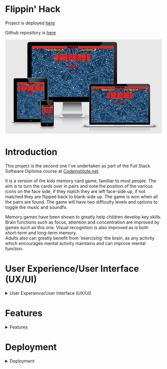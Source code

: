# **Flippin' Hack**


Project is deployed [here](https://bobshort4bobby4.github.io/Flipping-Tiles-Game-PP2/)  
  
Github repository is [here](https://github.com/bobshort4bobby4/Flipping-Tiles-Game-PP2/)    
  
    
![screen shot of am i responsive](https://github.com/bobshort4bobby4/Flipping-Tiles-Game-PP2/blob/main/assets/media/readmeimages/responsive.png)


# Introduction
This project is the second one I've undertaken as part of the Full Stack Software Diploma course at [Codeinstitute.net](https://www.CodeInstitute.net).

It is a version of the kids memory card game, familiar to most people.  The aim is to turn the cards over in pairs and 
note the position of the various icons on the face side, if they match they are  left face-side up, if not matched they
are flipped back to blank-side up.  The game is won when all the pairs are found.  The game will have two difficulty levels and options to toggle the music and soundfx.  



Memory games have been shown to greatly help children develop key skills. Brain functions such as focus, attention and concentration
are improved by games such as this one. Visual recognition is also improved as is both short-term and long-term memory.  
Adults also can greatly benefit from 'exercising' the brain, as any activity which encourages mental activity maintains and
can improve mental function.    
  
    
# User Experience/User Interface (UX/UI)

<details>
  
  <summary>User Experience/User Interface (UX/UI)</summary>
  
  ### User Stories
  
  ##### First Time Visitor Goals
  As a first time visitor I want:  
  - the rules and final aim of the game to be obvious.  
  - to be entertained and engaged with the game from the initial load.  
  - the game to function correctly and gameplay to be intuitive.  
  - to be able to play the game on various different devices.  
  
  ##### Return/frequent Visitor Goals.
  As a return/frequent visitor I want:  
  - to be able to gauge/score my performance.
  - to be able to challenge myself by increasing difficulty of the game.
  - to be able to play the game on various different devices.
  - to be able to mute music/sound effects if so desired.
  
  ##### Website's Owner Goals.
  As the developer I want:
  - to provide a fun game.
  - to provide a game to stimulate mental function.
  - to encourage continued use of the game.

  
   ### Design
  
  
  ##### Colour Scheme 
  I trialled  many different colour palettes whilst building the game and settled on a simple combination of shades of red, blue and black.
  Black is used for text colour and contrasts well with the other two primary colours.  Default Orange was used for the ink colour for the times as black
  did not shown up well against the background in the chosen font.  Lightsalmon was used for the display box in the modal screen.
  
  Red #E52521  
  
  ![Red#e52521](https://github.com/bobshort4bobby4/Flipping-Tiles-Game-PP2/blob/main/assets/media/readmeimages/red%23E52521-pp2.png)  
  
  Blue #049CD8  
  
  ![Blue#049cd8](https://github.com/bobshort4bobby4/Flipping-Tiles-Game-PP2/blob/main/assets/media/readmeimages/blue%23049CD8-pp2.png)  
  
  Black #000000  
  
  ![Black#000000](https://github.com/bobshort4bobby4/Flipping-Tiles-Game-PP2/blob/main/assets/media/readmeimages/black%23000000-pp2.png)  
  
  Light Salmon#FFa07A  
  
  ![Light Salmon#FFA07A](https://github.com/bobshort4bobby4/Flipping-Tiles-Game-PP2/blob/main/assets/media/readmeimages/lightsalmon-pp2.png)  
  
  Orange #FFA500    
  
  ![Orange#FFA500](https://github.com/bobshort4bobby4/Flipping-Tiles-Game-PP2/blob/main/assets/media/readmeimages/orange-pp2.png)  
  
  
  
  The background image is "blue maze" which was found at [Public Domain Pictures](https://www.publicdomainpictures.net/en/view-image.php?image=307680&picture=blue-maze-background)  
  
  
  ![Background image](https://github.com/bobshort4bobby4/Flipping-Tiles-Game-PP2/blob/main/assets/media/readmeimages/blue-maze-background-pp2.jpg)  
  
  ##### Typography
  I choose 'Titan One' as the font for the site. It is a big bold type that stands out from the background well and is easy to read.
    
  
  
  ![font example](https://github.com/bobshort4bobby4/Flipping-Tiles-Game-PP2/blob/main/assets/media/readmeimages/titan1-design-pp2.png)
    
  ##### Wireframes
  CTRL + Click to open in a new tab.
  
  [Mobile WireFrames](https://github.com/bobshort4bobby4/Flipping-Tiles-Game-PP2/blob/main/assets/media/readmeimages/flippin-mobilewt-pp2.pdf)  
  [Tablet WireFrames](https://github.com/bobshort4bobby4/Flipping-Tiles-Game-PP2/blob/main/assets/media/readmeimages/flippin-tabletwf-pp2.pdf)  
  [Desktop WireFrames](https://github.com/bobshort4bobby4/Flipping-Tiles-Game-PP2/blob/main/assets/media/readmeimages/flippin-desktopwf-pp2.pdf)
               
</details>  
  
  
  
 # Features

<details>
  
  <summary>Features</summary>
  
  ### Responsive  Website
  The site displays properly at a wide range of screen sizes and on landscape mode, further information on this is listed in the testing section.  
  This satisfies the user need to be able to play the game on various devices.   
    
    
  ![screenshot of iphone](https://github.com/bobshort4bobby4/Flipping-Tiles-Game-PP2/blob/main/assets/media/readmeimages/iphonelandscape-pp2.png)  
    
    
  ### Instruction Page 
  On loading there is a button in the bottom right hand of the screen (positioning depends on screen size) which the user can click to display 
  the game instructions and the game options.  This satisfies the user need to quickly understand how to play
  the game and to be easily able to toggle options.  
    
    
  ![picture of the instruction page](https://github.com/bobshort4bobby4/Flipping-Tiles-Game-PP2/blob/main/assets/media/readmeimages/instructionpage-pp2.png)  
    
    
  ### Timer
  As the game is in progress the time taken is tracked and displayed above the play area.  When the player completes the final pair the time taken 
  is displayed in the modal screen display area.  If the time is quicker than any other during that playing session the Best Time display
  is up-dated with the new best time.  This satisfies the user need to be able to gauge/score their performance.  
    
    
  ![a picture of the timer section](https://github.com/bobshort4bobby4/Flipping-Tiles-Game-PP2/blob/main/assets/media/readmeimages/timer-pp2.png)  
    
    
  ### Customisable Features
  In order to increase player enjoyment and engagement with the site, I felt it was necessary to add an option to increase difficulty.
  This is achieved by simply adding another 6 cards to be matched, from 12 to 18. This option is accessed from the slide-down screen as shown above.  
  It is possible to stop the music and/or sound effects from playing by clicking on the speaker icons, also found on the instruction page.  These features address the user need
  to be able to vary difficulty and customize gameplay. 
  
    
    
  ![a picture of the hard difficulty level](https://github.com/bobshort4bobby4/Flipping-Tiles-Game-PP2/blob/main/assets/media/readmeimages/hardlevel-pp2.png)  
    
    
  ### Modal Screen
  When the player completes all the matches a modal screen is displayed with a congratulatory message and details of the time taken and the difficulty level.  
    
    
  ![a picture of the victory screen](https://github.com/bobshort4bobby4/Flipping-Tiles-Game-PP2/blob/main/assets/media/readmeimages/modal-pp2.png)
  
  
  ### Animated Start Button
  The start button is animated whilst the game is not in play, in order to direct the user's attention to it.
  
  
  ### Possible Future Features
  I'd would like to add extra features to the game such as;
  - Progressively harder levels as the player finishes each stage, this will be achieved by adding extra cards and shortening the time the un-matched cards are left turned.
  - Different colours and icons on the face side of the cards as player progresses through the game.
  - Set up a high-scores table on localStorage so players could see their ranking.
  
  
  
  </details>  
    
# Deployment
  <details>
    
  <summary>Deployment</summary>
  
  This project was built on the Gitpod IDE using the Code Institute template found here:<br>https://github.com/Code-Institute-Org/gitpod-full-template
      
  
    
#### GitHub Pages
   
  GitHub Pages is a static site hosting service which uses files from a GitHub repository to publish a website.  I used Github Pages to deploy this project
    following the process set out below.  
    
  1. Open the Github repository page you wish to publish, in this case [Here](https://github.com/bobshort4bobby4/Flipping-Tiles-Game-PP2/).
  1. Click on the 'Settings' option from the list of options above the repo contents.
  1. Scroll down the page untill the Github Pages heading appears and click on the link 'Check it out here!".
  1. Select Branch Main and leave /root unchanged.
  1. Click 'Save'.
  1. The URL for the website will be shown in a panel towards the top of the page.  After a brief wait it will turn green indicating the website is published.
    
  ![ghpages-published](https://github.com/bobshort4bobby4/Flipping-Tiles-Game-PP2/blob/main/assets/media/readmeimages/githubpages.png) 
 
#### Forking
  Forking a Github repository is the the process of making a copy of any repository that you can use without affecting the original, this original is known as the 
  "upstream repository".
  The process for forking a repository is set out below.
  1. Go to the Github page that hosts the repository you wish to fork.
  1. On the top-right of the page there is a button "Fork".
  1. Click this button.
  1. This creates a repository in your Github home page which is a copy of the original. You can submit and receive changes to the code by using pull requests 
  and/or syncing with the upstream repository.
    
  (Taken from the Github Docs guide "Forking Projects")
    
#### Cloning 
  Cloning a repository involves making a full copy of that repository on your local machine. This makes working on the code easier.  Changes can be pushed back up to the 
  GitHub site or changes from other sources pulled to your local copy. To make a clone follow the process below.
  1. Goto the repository page on GitHub.
  1. Above the file list click on the green button titled "Code".
  1. You can choose to download a zip file of the repository, unpack it on your local machine and open it in your IDE or,
  1. Clone using HTTPS by copying the URL under the HTTPS tab.
  1. Open a terminal window, set current directory to the one you want to contain the clone.
  1. Type `git clone `and paste the URL copied from the GitHub page.
  1. The repository clone will be created on your machine.
    
  (Taken from the Github Docs guide "Cloning a repository")
    
  </details>
